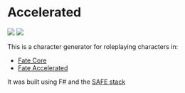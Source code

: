 # Accelerated

![](https://github.com/pbryon/accelerated/workflows/CI/badge.svg) ![](https://github.com/pbryon/accelerated/workflows/npm/badge.svg)

This is a character generator for roleplaying characters in:

* [Fate Core](https://fate-srd.com/fate-core/basics)
* [Fate Accelerated](https://fate-srd.com/fate-accelerated/get-started)

It was built using F# and the [SAFE stack](https://safe-stack.github.io/docs/)